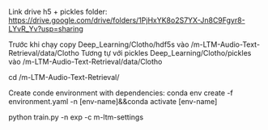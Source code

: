 Link drive h5 + pickles folder: https://drive.google.com/drive/folders/1PjHxYK8o2S7YX-Jn8C9Fgyr8-LYvR_Yv?usp=sharing

Trước khi chạy copy Deep_Learning/Clotho/hdf5s vào /m-LTM-Audio-Text-Retrieval/data/Clotho
Tương tự với pickles Deep_Learning/Clotho/pickles vào /m-LTM-Audio-Text-Retrieval/data/Clotho

cd /m-LTM-Audio-Text-Retrieval/

Create conde environment with dependencies:  conda env create -f environment.yaml -n [env-name]&&conda activate [env-name]

python train.py -n exp -c m-ltm-settings 
